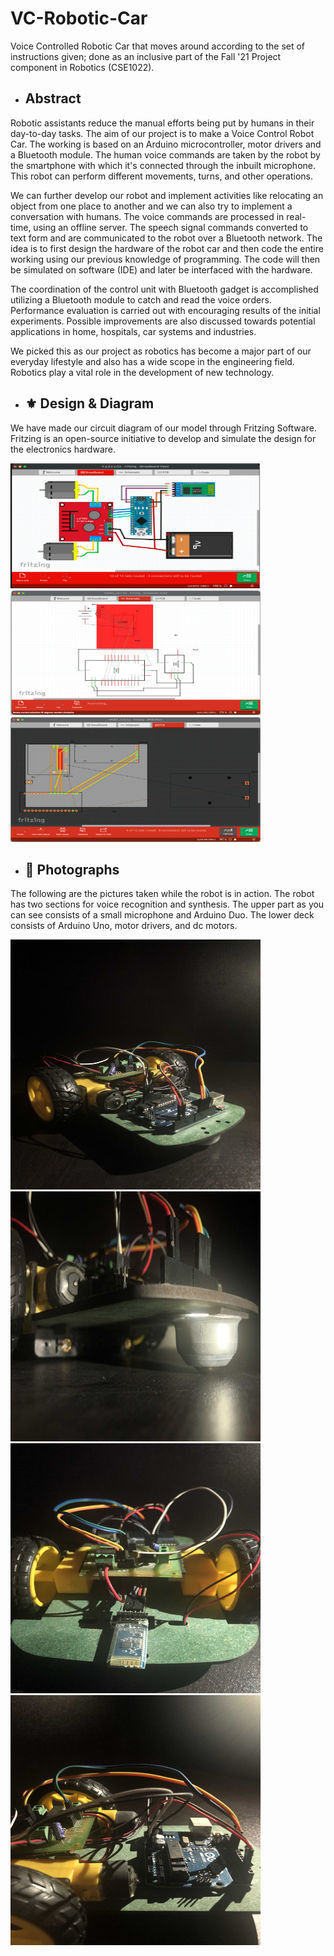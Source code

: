 # VC-Robotic-Car
Voice Controlled Robotic Car that moves around according to the set of instructions given; done as an inclusive part of the Fall '21 Project component in Robotics (CSE1022).

- ## Abstract

Robotic assistants reduce the manual efforts being put by humans in their day-to-day tasks. The aim of our project is to make a Voice Control Robot Car. The working is based on an Arduino microcontroller, motor drivers and a Bluetooth module. The human voice commands are taken by the robot by the smartphone with which it's connected through the inbuilt microphone. This robot can perform different movements, turns, and other operations. 

We can further develop our robot and implement activities like relocating an object from one place to another and we can also try to implement a conversation with humans. The voice commands are processed in real-time, using an offline server. The speech signal commands converted to text form and are communicated to the robot over a Bluetooth network. The idea is to first design the hardware of the robot car and then code the entire working using our previous knowledge of programming. The code will then be simulated on software (IDE) and later be interfaced with the hardware. 

The coordination of the control unit with Bluetooth gadget is accomplished utilizing a Bluetooth module to catch and read the voice orders. Performance evaluation is carried out with encouraging results of the initial experiments. Possible improvements are also discussed towards potential applications in home, hospitals, car systems and industries. 

We picked this as our project as robotics has become a major part of our everyday lifestyle and also has a wide scope in the engineering field. Robotics play a vital role in the development of new technology.

- ## ⚜️ Design & Diagram

We have made our circuit diagram of our model through Fritzing Software. Fritzing is an open-source initiative to develop and simulate the design for the electronics hardware.

<img src="images/1.png" width="400" height="200">
<img src="images/2.png" width="400" height="200">
<img src="images/3.png" width="400" height="200">

- ## 📸 Photographs

The following are the pictures taken while the robot is in action. The robot has two sections for voice recognition and synthesis. The upper part as you can see consists of a small microphone and Arduino Duo. The lower deck consists of Arduino Uno, motor drivers, and dc motors.

<img src="https://raw.githubusercontent.com/4bdul4ziz/VC-Robotic-Car/main/images/frontal-view.jpg" width="400" height="400">
<img src="https://raw.githubusercontent.com/4bdul4ziz/VC-Robotic-Car/main/images/bottom-view.jpg" width="400" height="400">
<img src="https://raw.githubusercontent.com/4bdul4ziz/VC-Robotic-Car/main/images/rear-view.jpg" width="400" height="400">
<img src="https://raw.githubusercontent.com/4bdul4ziz/VC-Robotic-Car/main/images/side-view.jpg" width="400" height="400">
